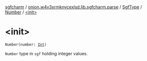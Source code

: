 [sgfcharm](../../../index.md) / [onion.w4v3xrmknycexlsd.lib.sgfcharm.parse](../../index.md) / [SgfType](../index.md) / [Number](index.md) / [&lt;init&gt;](./-init-.md)

# &lt;init&gt;

`Number(number: `[`Int`](https://kotlinlang.org/api/latest/jvm/stdlib/kotlin/-int/index.html)`)`

`Number` type in `sgf` holding integer values.

